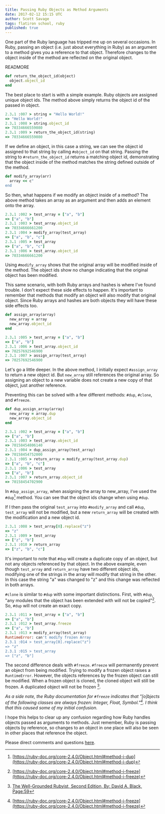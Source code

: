 ```yaml
---
title: Passing Ruby Objects as Method Arguments
date: 2017-02-12 15:15 UTC
author: Scott Savage
tags: flatiron school, ruby
published: true
---
```


One part of the Ruby language has tripped me up on several occasions.  In Ruby,
passing an object (i.e. just about everything in Ruby) as an argument to a
method gives you a reference to that object.  Therefore changes to the object
inside of the method are reflected on the original object.

READMORE

```ruby
def return_the_object_id(object)
  object.object_id
end
```

The best place to start is with a simple example.  Ruby objects are assigned
unique object ids.  The method above simply returns the object id of the passed
in object.

```ruby
2.3.1 :007 > string = "Hello World!"
=> "Hello World!"
2.3.1 :008 > string.object_id
=> 70334666559080
2.3.1 :009 > return_the_object_id(string)
=> 70334666559080
```

If we define an object, in this case a string, we can see the object id assigned
to that string by calling ```#object_id``` on that string.  Passing the string
to ```#return_the_object_id``` returns a matching object id, demonstrating that
the object inside of the method matches the string defined outside of the
method.

```ruby
def modify_array(arr)
  array << c"
end
```

So then, what happens if we modify an object inside of a method?  The above
method takes an array as an argument and then adds an element onto the array.

```ruby
2.3.1 :002 > test_array = ["a", "b"]
=> ["a", "b"]
2.3.1 :003 > test_array.object_id
=> 70334666661200
2.3.1 :004 > modify_array(test_array)
=> ["a", "b", "c"]
2.3.1 :005 > test_array
=> ["a", "b", "c"]
2.3.1 :006 > test_array.object_id
=> 70334666661200
 ```

Using ```#modify_array``` shows that the original array will be modified inside
of the method.  The object ids show no change indicating that the original
object has been modified.

This same scenario, with both Ruby arrays and hashes is where I've found
trouble.  I don't expect these side effects to happen.  It's important to
remember that methods that modify an object will also modify that original
object.  Since Ruby arrays and hashes are both objects they will have these side
effects too.

```ruby
def assign_array(array)
  new_array = array
  new_array.object_id
end
```

```ruby
2.3.1 :005 > test_array = ["a", "b"]
=> ["a", "b"]
2.3.1 :006 > test_array.object_id
=> 70257692546900
2.3.1 :007 > assign_array(test_array)
=> 70257692546900
```

Let's go a little deeper.  In the above method, I initially expect
```#assign_array``` to return a new object id.  But ```new_array``` still
references the original array.  So assigning an object to a new variable does
not create a new copy of that object, just another reference.

Preventing this can be solved with a few different methods: ```#dup```,
```#clone```, and ```#freeze```.

```ruby
def dup_assign_array(array)
  new_array = array.dup
  new_array.object_id
end
```

```ruby
2.3.1 :002 > test_array = ["a", "b"]
=> ["a", "b"]
2.3.1 :003 > test_array.object_id
=> 70158454806140
2.3.1 :004 > dup_assign_array(test_array)
=> 70158454752000
2.3.1 :005 > return_array = modify_array(test_array.dup)
=> ["a", "b", "c"]
2.3.1 :006 > test_array
=> ["a", "b"]
2.3.1 :007 > return_array.object_id
=> 70158454702900
```

In ```#dup_assign_array```, when assigning the array to new_array, I've used the
```#dup```[^1] method.  You can see that the object ids change when using
```#dup```.

If I then pass the original ```test_array``` into ```#modify_array``` and call
```#dup```, ```test_array``` will not be modified, but a new ```return_array```
will be created with the modification and a new object id.

```ruby
2.3.1 :008 > test_array[0].replace("z")
=> "z"
2.3.1 :009 > test_array
=> ["z", "b"]
2.3.1 :010 > return_array
=> ["z", "b", "c"]
 ```

It's important to note that ```#dup``` will create a duplicate copy of an
object, but not any objects referenced by that object.  In the above example,
even though ```test_array``` and ```return_array``` have two different object
ids, modifying one of the strings in the array will modify that string in the
other.  In this case the string "a" was changed to "z" and this change was
reflected in both arrays.

```#clone``` is similar to ```#dup``` with some important distinctions.  First,
with ```#dup```, "any modules that the object has been extended with will not be
copied"[^2].  So, ```#dup``` will not create an exact copy.

```ruby
2.3.1 :011 > test_array = ["a", "b"]
=> ["a", "b"]
2.3.1 :012 > test_array.freeze
=> ["a", "b"]
2.3.1 :013 > modify_array(test_array)
RuntimeError: can't modify frozen Array
2.3.1 :014 > test_array[0].replace("z")
=> "z"
2.3.1 :015 > test_array
=> ["z", "b"]
```

The second difference deals with ```#freeze```.  ```#freeze``` will permanently
prevent an object from being modified.  Trying to modify a frozen object raises
a ```RuntimeError```.  However, the objects references by the frozen object can
still be modified.  When a frozen object is cloned, the cloned object will still
be frozen.  A duplicated object will not be frozen [^3].

*As a side note, the Ruby documentation for ```#freeze``` indicates that
"[o]bjects of the following classes are always frozen: Integer, Float,
Symbol."[^2].  I think that this caused some of my initial confusion.*

I hope this helps to clear up any confusion regarding how Ruby handles objects
passed as arguments to methods.  Just remember, Ruby is passing objects by
reference, so changes to an object in one place will also be seen in other
places that reference the object.

Please direct comments and questions
[here](https://www.snsavage.com/contact.html).


[^1]: [https://ruby-doc.org/core-2.4.0/Object.html#method-i-dup](https://ruby-doc.org/core-2.4.0/Object.html#method-i-dup)

[^2]: [https://ruby-doc.org/core-2.4.0/Object.html#method-i-freeze](https://ruby-doc.org/core-2.4.0/Object.html#method-i-freeze)

[^3]: [The Well-Grounded Rubyist, Second Edition, By: David A. Black, Page:59](https://www.manning.com/books/the-well-grounded-rubyist-second-edition)

